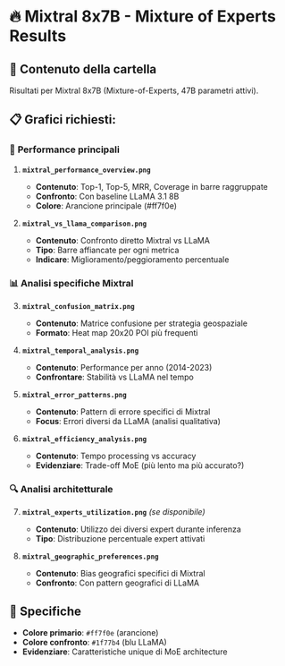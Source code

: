 # 🔥 Mixtral 8x7B - Mixture of Experts Results

## 📁 Contenuto della cartella
Risultati per Mixtral 8x7B (Mixture-of-Experts, 47B parametri attivi).

## 📋 Grafici richiesti:

### 🎯 **Performance principali**

1. **`mixtral_performance_overview.png`**
   - **Contenuto**: Top-1, Top-5, MRR, Coverage in barre raggruppate
   - **Confronto**: Con baseline LLaMA 3.1 8B
   - **Colore**: Arancione principale (#ff7f0e)

2. **`mixtral_vs_llama_comparison.png`**
   - **Contenuto**: Confronto diretto Mixtral vs LLaMA
   - **Tipo**: Barre affiancate per ogni metrica
   - **Indicare**: Miglioramento/peggioramento percentuale

### 📊 **Analisi specifiche Mixtral**

3. **`mixtral_confusion_matrix.png`**
   - **Contenuto**: Matrice confusione per strategia geospaziale
   - **Formato**: Heat map 20x20 POI più frequenti

4. **`mixtral_temporal_analysis.png`**
   - **Contenuto**: Performance per anno (2014-2023)
   - **Confrontare**: Stabilità vs LLaMA nel tempo

5. **`mixtral_error_patterns.png`**
   - **Contenuto**: Pattern di errore specifici di Mixtral
   - **Focus**: Errori diversi da LLaMA (analisi qualitativa)

6. **`mixtral_efficiency_analysis.png`**
   - **Contenuto**: Tempo processing vs accuracy
   - **Evidenziare**: Trade-off MoE (più lento ma più accurato?)

### 🔍 **Analisi architetturale**

7. **`mixtral_experts_utilization.png`** *(se disponibile)*
   - **Contenuto**: Utilizzo dei diversi expert durante inferenza
   - **Tipo**: Distribuzione percentuale expert attivati

8. **`mixtral_geographic_preferences.png`**
   - **Contenuto**: Bias geografici specifici di Mixtral
   - **Confronto**: Con pattern geografici di LLaMA

## 🎨 Specifiche
- **Colore primario**: `#ff7f0e` (arancione)
- **Colore confronto**: `#1f77b4` (blu LLaMA)
- **Evidenziare**: Caratteristiche unique di MoE architecture